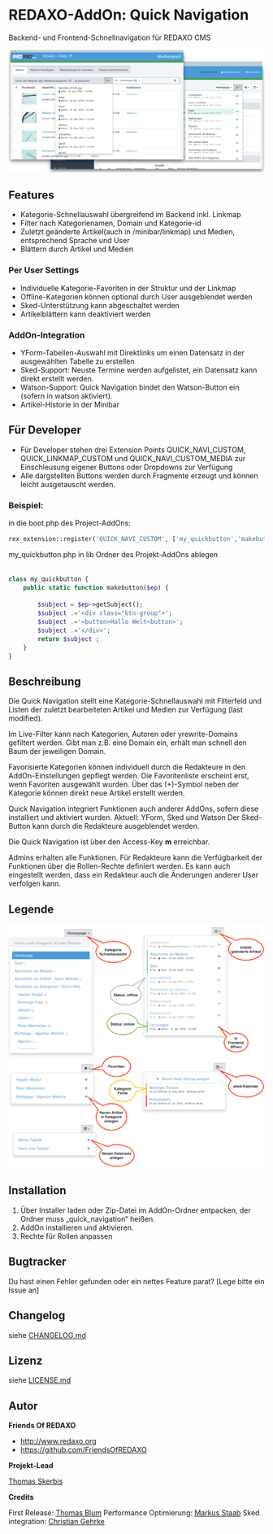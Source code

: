 
# REDAXO-AddOn: Quick Navigation

Backend- und Frontend-Schnellnavigation für REDAXO CMS

![Screenshot](https://raw.githubusercontent.com/FriendsOfREDAXO/quick_navigation/assets/quick_navigation.png)

## Features
- Kategorie-Schnellauswahl übergreifend im Backend inkl. Linkmap
- Filter nach Kategorienamen, Domain und Kategorie-id
- Zuletzt geänderte Artikel(auch in /minibar/linkmap) und Medien, entsprechend Sprache und User 
- Blättern durch Artikel und Medien

### Per User Settings
- Individuelle Kategorie-Favoriten in der Struktur und der Linkmap
- Offline-Kategorien können optional durch User ausgeblendet werden
- Sked-Unterstützung kann abgeschaltet werden
- Artikelblättern kann deaktiviert werden

### AddOn-Integration 
- YForm-Tabellen-Auswahl mit Direktlinks um einen Datensatz in der ausgewählten Tabelle zu erstellen
- Sked-Support: Neuste Termine werden aufgelistet, ein Datensatz kann direkt erstellt werden. 
- Watson-Support: Quick Navigation bindet den Watson-Button ein (sofern in watson aktiviert). 
- Artikel-Historie in der Minibar

## Für Developer
- Für Developer stehen drei Extension Points QUICK_NAVI_CUSTOM, QUICK_LINKMAP_CUSTOM und QUICK_NAVI_CUSTOM_MEDIA zur Einschleusung eigener Buttons oder Dropdowns zur Verfügung 
- Alle dargstellten Buttons werden durch Fragmente erzeugt und können leicht ausgetauscht werden. 

### Beispiel:

in die boot.php des Project-AddOns:

```php
rex_extension::register('QUICK_NAVI_CUSTOM', ['my_quickbutton','makebutton'], rex_extension::LATE);    
```

my_quickbutton.php in lib Ordner des Projekt-AddOns ablegen

```php   

class my_quickbutton {
    public static function makebutton($ep) {

        $subject = $ep->getSubject();
        $subject .='<div class="btn-group">';
        $subject .='<button>Hallo Welt<button>';
        $subject .='</div>';
        return $subject ;
    }
}
```


## Beschreibung 

Die Quick Navigation stellt eine Kategorie-Schnellauswahl mit Filterfeld und Listen der zuletzt bearbeiteten Artikel und Medien zur Verfügung (last modified).

Im Live-Filter kann nach Kategorien, Autoren oder yrewrite-Domains gefiltert werden. Gibt man z.B. eine Domain ein, erhält man schnell den Baum der jeweiligen Domain. 

Favorisierte Kategorien können individuell durch die Redakteure in den AddOn-Einstellungen gepflegt werden. Die Favoritenliste erscheint erst, wenn Favoriten ausgewählt wurden. Über das (+)-Symbol neben der Kategorie können direkt neue Artikel erstellt werden. 

Quick Navigation integriert Funktionen auch anderer AddOns, sofern diese installiert und aktiviert wurden. 
Aktuell: YForm, Sked und Watson
Der Sked-Button kann durch die Redakteure ausgeblendet werden. 

Die Quick Navigation ist über den Access-Key **m** erreichbar.

Admins erhalten alle Funktionen. 
Für Redakteure kann die Verfügbarkeit der Funktionen über die Rollen-Rechte definiert werden. Es kann auch eingestellt werden, dass ein Redakteur auch die Änderungen anderer User verfolgen kann.   

## Legende

![Screenshot](https://raw.githubusercontent.com/FriendsOfREDAXO/quick_navigation/assets/quick_navi_legend.png)



## Installation

1. Über Installer laden oder Zip-Datei im AddOn-Ordner entpacken, der Ordner muss „quick_navigation“ heißen.
2. AddOn installieren und aktivieren.
3. Rechte für Rollen anpassen


## Bugtracker

Du hast einen Fehler gefunden oder ein nettes Feature parat? [Lege bitte ein Issue an]

## Changelog

siehe [CHANGELOG.md](https://github.com/FriendsOfREDAXO/quick_navigation/blob/master/CHANGELOG.md)

## Lizenz

siehe [LICENSE.md](https://github.com/FriendsOfREDAXO/quick_navigation/blob/master/LICENSE.md)


## Autor

**Friends Of REDAXO**

* http://www.redaxo.org
* https://github.com/FriendsOfREDAXO

**Projekt-Lead**

[Thomas Skerbis](https://github.com/skerbis)

**Credits**

First Release: [Thomas Blum](https://github.com/tbaddade)
Performance Optimierung: [Markus Staab](https://github.com/staabm) 
Sked integration: [Christian Gehrke](https://github.com/chrison94)

